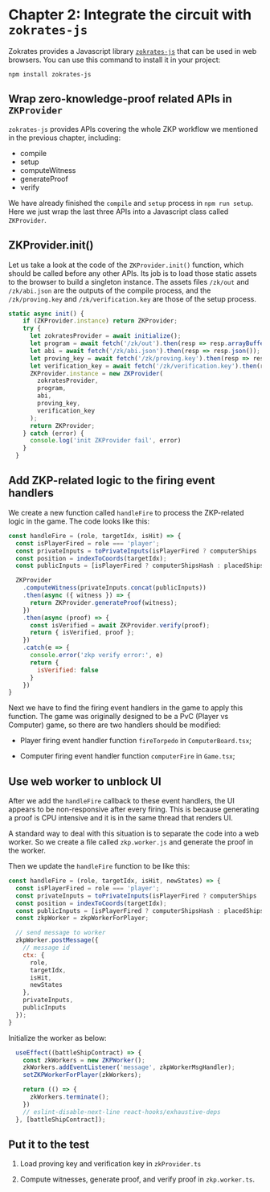 # Chapter 2: Integrate the circuit with `zokrates-js`

Zokrates provides a Javascript library [`zokrates-js`](https://zokrates.github.io/toolbox/zokrates_js.html) that can be used in web browsers. You can use this command to install it in your project:

```
npm install zokrates-js
```

## Wrap zero-knowledge-proof related APIs in `ZKProvider`

`zokrates-js` provides APIs covering the whole ZKP workflow we mentioned in the previous chapter, including:

* compile
* setup
* computeWitness
* generateProof
* verify

We have already finished the `compile` and `setup` process in `npm run setup`. Here we just wrap the last three APIs into a Javascript class called `ZKProvider`.

## ZKProvider.init()

Let us take a look at the code of the `ZKProvider.init()` function, which should be called before any other APIs. Its job is to load those static assets to the browser to build a singleton instance.
The assets files `/zk/out` and `/zk/abi.json` are the outputs of the compile process, and the `/zk/proving.key` and `/zk/verification.key` are those of the setup process. 

```js
static async init() {
    if (ZKProvider.instance) return ZKProvider;
    try {
      let zokratesProvider = await initialize();
      let program = await fetch('/zk/out').then(resp => resp.arrayBuffer()).then(data => new Uint8Array(data));
      let abi = await fetch('/zk/abi.json').then(resp => resp.json());
      let proving_key = await fetch('/zk/proving.key').then(resp => resp.arrayBuffer()).then(data => new Uint8Array(data));
      let verification_key = await fetch('/zk/verification.key').then(resp => resp.json());
      ZKProvider.instance = new ZKProvider(
        zokratesProvider,
        program,
        abi,
        proving_key,
        verification_key
      );
      return ZKProvider;
    } catch (error) {
      console.log('init ZKProvider fail', error)
    }
  }
```

## Add ZKP-related logic to the firing event handlers

We create a new function called `handleFire` to process the ZKP-related logic in the game. The code looks like this:

```js
const handleFire = (role, targetIdx, isHit) => {
  const isPlayerFired = role === 'player';
  const privateInputs = toPrivateInputs(isPlayerFired ? computerShips : placedShips);
  const position = indexToCoords(targetIdx);
  const publicInputs = [isPlayerFired ? computerShipsHash : placedShipsHash, position.x.toString(), position.y.toString(), isHit];

  ZKProvider
    .computeWitness(privateInputs.concat(publicInputs))
    .then(async ({ witness }) => {
      return ZKProvider.generateProof(witness);
    })
    .then(async (proof) => {
      const isVerified = await ZKProvider.verify(proof);
      return { isVerified, proof };
    })
    .catch(e => {
      console.error('zkp verify error:', e)
      return {
        isVerified: false
      }
    })
}
```

Next we have to find the firing event handlers in the game to apply this function. The game was originally designed to be a PvC (Player vs Computer) game, so there are two handlers should be modified:

* Player firing event handler function `fireTorpedo` in `ComputerBoard.tsx`;

* Computer firing event handler function `computerFire` in `Game.tsx`;

## Use web worker to unblock UI

After we add the `handleFire` callback to these event handlers, the UI appears to be non-responsive after every firing. This is because generating a proof is CPU intensive and it is in the same thread that renders UI.

A standard way to deal with this situation is to separate the code into a web worker. So we create a file called `zkp.worker.js` and generate the proof in the worker.

Then we update the `handleFire` function to be like this:

```js
const handleFire = (role, targetIdx, isHit, newStates) => {
  const isPlayerFired = role === 'player';
  const privateInputs = toPrivateInputs(isPlayerFired ? computerShips : placedShips);
  const position = indexToCoords(targetIdx);
  const publicInputs = [isPlayerFired ? computerShipsHash : placedShipsHash, position.x.toString(), position.y.toString(), isHit];
  const zkpWorker = zkpWorkerForPlayer;

  // send message to worker
  zkpWorker.postMessage({
    // message id
    ctx: {
      role,
      targetIdx,
      isHit,
      newStates
    },
    privateInputs,
    publicInputs
  });
}
```

Initialize the worker as below:

```js
  useEffect((battleShipContract) => {
    const zkWorkers = new ZKPWorker();
    zkWorkers.addEventListener('message', zkpWorkerMsgHandler);
    setZKPWorkerForPlayer(zkWorkers);

    return (() => {
      zkWorkers.terminate();
    })
    // eslint-disable-next-line react-hooks/exhaustive-deps
  }, [battleShipContract]);

```

## Put it to the test

1. Load proving key and verification key in `zkProvider.ts`

2. Compute witnesses, generate proof, and verify proof in `zkp.worker.ts`.